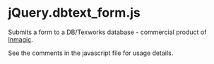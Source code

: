 # jQuery.dbtext_form.js

Submits a form to a DB/Texworks database - commercial product of [Inmagic](http://www.inmagic.com).

See the comments in the javascript file for usage details.